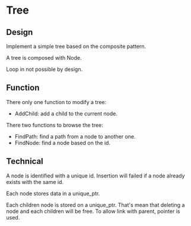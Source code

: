 # Tree

## Design

Implement a simple tree based on the composite pattern.

A tree is composed with Node.

Loop in not possible by design.

## Function

There only one function to modify a tree:
  - AddChild: add a child to the current node.

There two functions to browse the tree:
  - FindPath: find a path from a node to another one.
  - FindNode: find a node based on the id.

## Technical

A node is identified with a unique id. Insertion will failed if a node already exists with the same id.

Each node stores data in a unique_ptr.

Each children node is stored on a unique_ptr. That's mean that deleting a node and each children will be free. To allow link with parent, pointer is used.

